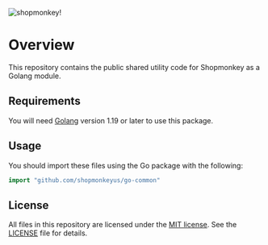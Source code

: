 <!-- markdownlint-disable-file MD024 MD025 MD041 -->

![shopmonkey!](https://www.shopmonkey.io/static/sm-light-logo-2c92d57bf5d188bb44c1b29353579e1f.svg)

# Overview

This repository contains the public shared utility code for Shopmonkey as a Golang module.

## Requirements

You will need [Golang](https://go.dev/dl/) version 1.19 or later to use this package.

## Usage

You should import these files using the Go package with the following:

```go
import "github.com/shopmonkeyus/go-common"
```

## License

All files in this repository are licensed under the [MIT license](https://opensource.org/licenses/MIT). See the [LICENSE](./LICENSE) file for details.
